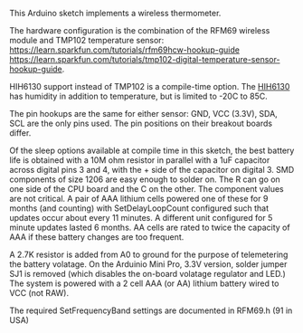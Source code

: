 This Arduino sketch implements a wireless thermometer.

The hardware configuration is the combination of the RFM69 wireless module
and TMP102 temperature sensor:
<br/>https://learn.sparkfun.com/tutorials/rfm69hcw-hookup-guide
<br/>https://learn.sparkfun.com/tutorials/tmp102-digital-temperature-sensor-hookup-guide.

HIH6130 support instead of TMP102 is a compile-time option. The 
<a href='https://www.sparkfun.com/products/11295'>HIH6130</a>
has
humidity in addition to temperature, but is limited to -20C to 85C.

The pin hookups are the same for either sensor: GND, VCC (3.3V), SDA, SCL are the only
pins used. The pin positions on their breakout boards differ.

Of the sleep options available at compile time in this sketch, the best
battery life is obtained with a 10M ohm resistor in parallel with a 1uF
capacitor across digital pins 3 and 4, with the + side of the capacitor on
digital 3. SMD components of size 1206 are easy enough to solder on. The R can
go on one side of the CPU board and the C on the other.
The component values are not critical. A pair of AAA lithium cells
powered one of these for 9 months (and counting) with SetDelayLoopCount 
configured such that updates occur about every 11 minutes. A different unit
configured for 5 minute updates lasted 6 months. AA cells are rated
to twice the capacity of AAA if these battery changes are too frequent.

A 2.7K resistor is added from A0 to ground for the purpose of 
telemetering the battery volatage.
On the Arduinio Mini Pro, 3.3V version, solder jumper SJ1 is removed (which disables
the on-board volatage regulator and LED.)
The system is powered with a 2 cell AAA (or AA) lithium battery wired to VCC (not RAW).

The required SetFrequencyBand settings are documented in RFM69.h (91 in USA)


